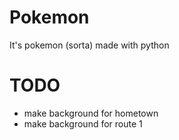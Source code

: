# Pokemon
It's pokemon (sorta) made with python

# TODO
 - make background for hometown
 - make background for route 1